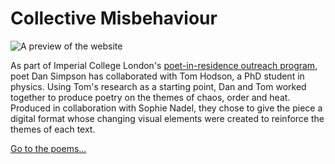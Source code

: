 # Collective Misbehaviour

![A preview of the website](https://tomhodson.github.io/PoemProject/assets/preview.png)

As part of Imperial College London's [poet-in-residence outreach program](https://www.dansimpsonpoet.co.uk/imperial-college-verse-research), poet Dan Simpson has collaborated with Tom Hodson, a PhD student in physics. Using Tom&apos;s research as a starting point, Dan and Tom worked together to produce poetry on the themes of chaos, order and heat. Produced in collaboration with Sophie Nadel, they chose to give the piece a digital format whose changing visual elements were created to reinforce the themes of each text.

[Go to the poems...](https://tomhodson.github.io/PoemProject/)
